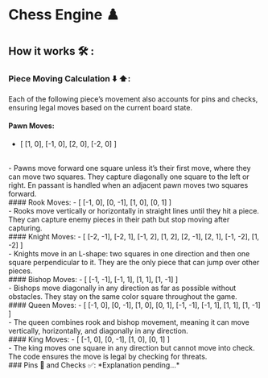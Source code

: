 # Chess Engine ♟️

## How it works 🛠 :

### Piece Moving Calculation ⬇️ ⬆️:

Each of the following piece’s movement also accounts for pins and checks, ensuring legal moves based on the current
board state.  

#### Pawn Moves:
- [ [1, 0], [-1, 0], [2, 0], [-2, 0] ]
<br/>
- Pawns move forward one square unless it’s their first move, where they can move two squares. They capture diagonally  
one square to the left or right. En passant is handled when an adjacent pawn moves two squares forward.
<br/>
#### Rook Moves:
- [ [-1, 0], [0, -1], [1, 0], [0, 1] ]
<br/>
- Rooks move vertically or horizontally in straight lines until they hit a piece. They can capture enemy  
pieces in their path but stop moving after capturing.
<br/>
#### Knight Moves:
- [ [-2, -1], [-2, 1], [-1, 2], [1, 2], [2, -1], [2, 1], [-1, -2], [1, -2] ]
<br/>
- Knights move in an L-shape: two squares in one direction and then one square perpendicular to it. They are the only  
piece that can jump over other pieces.
<br/>
#### Bishop Moves:
- [ [-1, -1], [-1, 1], [1, 1], [1, -1] ]
<br/>
- Bishops move diagonally in any direction as far as possible without obstacles. They stay on the same color square  
throughout the game.
<br/>
#### Queen Moves:
- [ [-1, 0], [0, -1], [1, 0], [0, 1], [-1, -1], [-1, 1], [1, 1], [1, -1] ]
<br/>
- The queen combines rook and bishop movement, meaning it can move vertically, horizontally, and diagonally in any  
direction.
<br/>
#### King Moves:
- [ [-1, 0], [0, -1], [1, 0], [0, 1] ]
<br/>
- The king moves one square in any direction but cannot move into check. The code ensures the move is legal by checking  
for threats.
<br/>
### Pins 📍 and Checks ✅:
*Explanation pending...*

